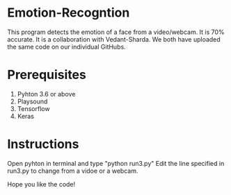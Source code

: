 # Emotion-Recogntion
This program detects the emotion of a face from a video/webcam. It is 70% accurate. It is a collaboration with Vedant-Sharda. We both have uploaded the same code on our individual GitHubs. 


# Prerequisites
1. Pyhton 3.6 or above
2. Playsound
3. Tensorflow
4. Keras

# Instructions

Open pyhton in terminal and type "python run3.py"
Edit the line specified in run3.py to change from a vidoe or a webcam. 


Hope you like the code!
